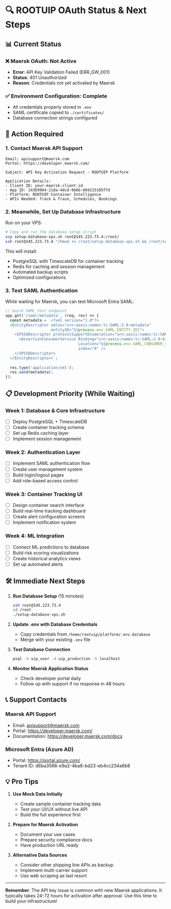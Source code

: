 # 🔍 ROOTUIP OAuth Status & Next Steps

## 📊 Current Status

### ❌ Maersk OAuth: Not Active
- **Error**: API Key Validation Failed (ERR_GW_001)
- **Status**: 401 Unauthorized
- **Reason**: Credentials not yet activated by Maersk

### ✅ Environment Configuration: Complete
- All credentials properly stored in `.env`
- SAML certificate copied to `./certificates/`
- Database connection strings configured

## 🚨 Action Required

### 1. **Contact Maersk API Support**
```
Email: apisupport@maersk.com
Portal: https://developer.maersk.com/

Subject: API Key Activation Request - ROOTUIP Platform

Application Details:
- Client ID: your-maersk-client-id
- App ID: 143b9964-21da-4dcd-9b6b-604215185f7d
- Platform: ROOTUIP Container Intelligence
- APIs Needed: Track & Trace, Schedules, Bookings
```

### 2. **Meanwhile, Set Up Database Infrastructure**

Run on your VPS:
```bash
# Copy and run the database setup script
scp setup-database-vps.sh root@145.223.73.4:/root/
ssh root@145.223.73.4 "chmod +x /root/setup-database-vps.sh && /root/setup-database-vps.sh"
```

This will install:
- PostgreSQL with TimescaleDB for container tracking
- Redis for caching and session management
- Automated backup scripts
- Optimized configurations

### 3. **Test SAML Authentication**

While waiting for Maersk, you can test Microsoft Entra SAML:

```javascript
// Quick SAML test endpoint
app.get('/saml/metadata', (req, res) => {
  const metadata = `<?xml version="1.0"?>
  <EntityDescriptor xmlns="urn:oasis:names:tc:SAML:2.0:metadata" 
                    entityID="${process.env.SAML_ENTITY_ID}">
    <SPSSODescriptor protocolSupportEnumeration="urn:oasis:names:tc:SAML:2.0:protocol">
      <AssertionConsumerService Binding="urn:oasis:names:tc:SAML:2.0:bindings:HTTP-POST" 
                                Location="${process.env.SAML_CONSUMER_SERVICE_URL}" 
                                index="0" />
    </SPSSODescriptor>
  </EntityDescriptor>`;
  
  res.type('application/xml');
  res.send(metadata);
});
```

## 📋 Development Priority (While Waiting)

### Week 1: Database & Core Infrastructure
- [ ] Deploy PostgreSQL + TimescaleDB
- [ ] Create container tracking schema
- [ ] Set up Redis caching layer
- [ ] Implement session management

### Week 2: Authentication Layer
- [ ] Implement SAML authentication flow
- [ ] Create user management system
- [ ] Build login/logout pages
- [ ] Add role-based access control

### Week 3: Container Tracking UI
- [ ] Design container search interface
- [ ] Build real-time tracking dashboard
- [ ] Create alert configuration screens
- [ ] Implement notification system

### Week 4: ML Integration
- [ ] Connect ML predictions to database
- [ ] Build risk scoring visualizations
- [ ] Create historical analytics views
- [ ] Set up automated alerts

## 🛠️ Immediate Next Steps

1. **Run Database Setup** (15 minutes)
   ```bash
   ssh root@145.223.73.4
   cd /root
   ./setup-database-vps.sh
   ```

2. **Update .env with Database Credentials**
   - Copy credentials from `/home/rootuip/platform/.env.database`
   - Merge with your existing `.env` file

3. **Test Database Connection**
   ```bash
   psql -U uip_user -d uip_production -h localhost
   ```

4. **Monitor Maersk Application Status**
   - Check developer portal daily
   - Follow up with support if no response in 48 hours

## 📞 Support Contacts

### Maersk API Support
- Email: apisupport@maersk.com
- Portal: https://developer.maersk.com/
- Documentation: https://developer.maersk.com/docs

### Microsoft Entra (Azure AD)
- Portal: https://portal.azure.com/
- Tenant ID: d6ba3566-e9a2-4ba8-bd23-eb4cc234a6b8

## 💡 Pro Tips

1. **Use Mock Data Initially**
   - Create sample container tracking data
   - Test your UI/UX without live API
   - Build the full experience first

2. **Prepare for Maersk Activation**
   - Document your use cases
   - Prepare security compliance docs
   - Have production URL ready

3. **Alternative Data Sources**
   - Consider other shipping line APIs as backup
   - Implement multi-carrier support
   - Use web scraping as last resort

---

**Remember**: The API key issue is common with new Maersk applications. It typically takes 24-72 hours for activation after approval. Use this time to build your infrastructure!